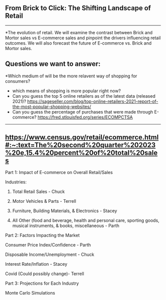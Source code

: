 ## From Brick to Click: The Shifting Landscape of Retail
---

*The evolution of retail. We will examine the contrast between  Brick and Mortor sales vs E-commerce sales and pinpoint the drivers influencing retail outcomes. We will also forecast the future of E-commerce vs. Brick and Mortor sales.

## Questions we want to answer: 
  *Which medium of will be the more relavent way of shopping for consumers?
  * which means of shopping is more popular right now?
  * Can you guess the top 5 online retailers as of the latest data (released 2021)? https://sageseller.com/blog/top-online-retailers-2021-report-of-the-most-popular-shopping-websites/
  * Can you guess the percentage of purchases that were made through E-commerce? https://fred.stlouisfed.org/series/ECOMPCTSA
---
https://www.census.gov/retail/ecommerce.html#:~:text=The%20second%20quarter%202023%20e,15.4%20percent%20of%20total%20sales
---

Part 1: Impact of E-commerce on Overall Retail/Sales 

Industries: 

1) Total Retail Sales  - Chuck

2) Motor Vehicles & Parts -  Terrell

3) Furniture, Building Materials, & Electronics - Stacey

4) All Other (food and beverage, health and personal care, sporting goods, musical instruments, & books, miscellaneous  - Parth

 

Part 2: Factors Impacting the Market 

Consumer Price Index/Confidence - Parth

Disposable Income/Unemployment - Chuck

Interest Rate/Inflation - Stacey

Covid (Could possibly change)- Terrell

 

Part 3: Projections for Each Industry 

Monte Carlo Simulations 

 
